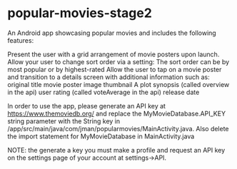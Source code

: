 # popular-movies-stage2
An Android app showcasing popular movies and includes the following features:

Present the user with a grid arrangement of movie posters upon launch.
Allow your user to change sort order via a setting:
The sort order can be by most popular or by highest-rated
Allow the user to tap on a movie poster and transition to a details screen with additional information such as:
original title
movie poster image thumbnail
A plot synopsis (called overview in the api)
user rating (called voteAverage in the api)
release date


In order to use the app, please generate an API key at https://www.themoviedb.org/ and replace the MyMovieDatabase.API_KEY string parameter with the String key in  /app/src/main/java/com/jman/popularmovies/MainActivity.java. Also delete the import statement for MyMovieDatabase in MainActivity.java

NOTE: the generate a key you must make a profile and request an API key on the settings page of your account at settings->API.
